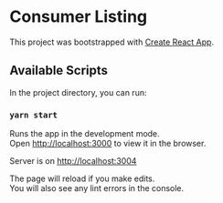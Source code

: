 # Consumer Listing

This project was bootstrapped with [Create React App](https://github.com/facebook/create-react-app).


## Available Scripts

In the project directory, you can run:

### `yarn start`

Runs the app in the development mode.<br />
Open [http://localhost:3000](http://localhost:3000) to view it in the browser.

Server is on [http://localhost:3004](http://localhost:3004)

The page will reload if you make edits.<br />
You will also see any lint errors in the console.
